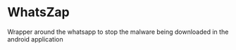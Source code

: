 # WhatsZap
Wrapper around the whatsapp to stop the malware being downloaded in the android application 
